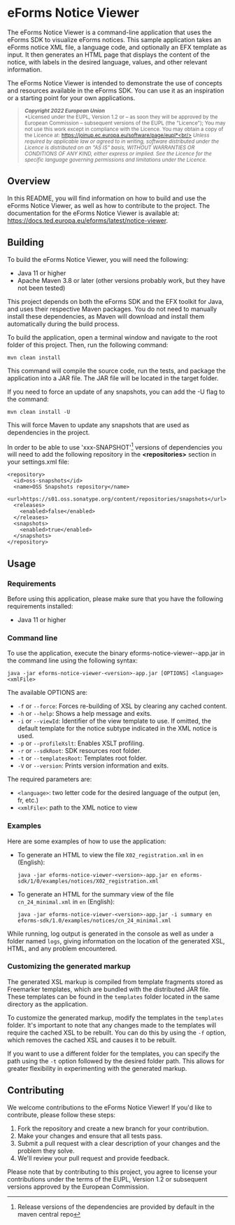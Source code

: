 # eForms Notice Viewer

The eForms Notice Viewer is a command-line application that uses the eForms SDK to visualize eForms notices. This sample application takes an eForms notice XML file, a language code, and optionally an EFX template as input. It then generates an HTML page that displays the content of the notice, with labels in the desired language, values, and other relevant information.

The eForms Notice Viewer is intended to demonstrate the use of concepts and resources available in the eForms SDK. You can use it as an inspiration or a starting point for your own applications.

> <sub>**_Copyright 2022 European Union_**<br/>
*Licensed under the EUPL, Version 1.2 or – as soon they will be approved by the European Commission – subsequent versions of the EUPL (the "Licence"); You may not use this work except in compliance with the Licence. You may obtain a copy of the Licence at: https://joinup.ec.europa.eu/software/page/eupl*<br/>
*Unless required by applicable law or agreed to in writing, software distributed under the Licence is distributed on an "AS IS" basis, WITHOUT WARRANTIES OR CONDITIONS OF ANY KIND, either express or implied. See the Licence for the specific language governing permissions and limitations under the Licence.*<br/></sub>

## Overview

In this README, you will find information on how to build and use the eForms Notice Viewer, as well as how to contribute to the project. The documentation for the eForms Notice Viewer is available at: https://docs.ted.europa.eu/eforms/latest/notice-viewer.

## Building

To build the eForms Notice Viewer, you will need the following:

* Java 11 or higher
* Apache Maven 3.8 or later (other versions probably work, but they have not been tested)


This project depends on both the eForms SDK and the EFX toolkit for Java, and uses their respective Maven packages. You do not need to manually install these dependencies, as Maven will download and install them automatically during the build process.

To build the application, open a terminal window and navigate to the root folder of this project. Then, run the following command:


```
mvn clean install
```

This command will compile the source code, run the tests, and package the application into a JAR file. The JAR file will be located in the target folder.

If you need to force an update of any snapshots, you can add the -U flag to the command:

```
mvn clean install -U
```

This will force Maven to update any snapshots that are used as dependencies in the project.

In order to be able to use \'xxx-SNAPSHOT\'[^1] versions of dependencies you will need to add the following repository in the **\<repositories\>** section in your settings.xml file:

[^1]: Release versions of the dependencies are provided by default in the maven central repo
```
<repository>
  <id>oss-snapshots</id>
  <name>OSS Snapshots repository</name>
  <url>https://s01.oss.sonatype.org/content/repositories/snapshots</url>
  <releases>
    <enabled>false</enabled>
  </releases>
  <snapshots>
    <enabled>true</enabled>
  </snapshots>
</repository>
```

## Usage    

### Requirements

Before using this application, please make sure that you have the following requirements installed:

* Java 11 or higher

### Command line

To use the application, execute the binary eforms-notice-viewer-<version>-app.jar in the command line using the following syntax:

```
java -jar eforms-notice-viewer-<version>-app.jar [OPTIONS] <language> <xmlFile>
```

The available OPTIONS are:

- `-f` or `--force`: Forces re-building of XSL by clearing any cached content.
- `-h` or `--help`: Shows a help message and exits.
- `-i` or `--viewId`: Identifier of the view template to use. If omitted, the default template for the notice subtype indicated in the XML notice is used.
- `-p` or `--profileXslt`: Enables XSLT profiling.
- `-r` or `--sdkRoot`: SDK resources root folder.
- `-t` or `--templatesRoot`: Templates root folder.
- `-V` or `--version`: Prints version information and exits.

The required parameters are:

- `<language>`: two letter code for the desired language of the output (en, fr, etc.)
- `<xmlFile>`: path to the XML notice to view

### Examples

Here are some examples of how to use the application:

* To generate an HTML to view the file `X02_registration.xml` in `en` (English):
    ```
    java -jar eforms-notice-viewer-<version>-app.jar en eforms-sdk/1/0/examples/notices/X02_registration.xml
    ```

* To generate an HTML for the summary view of the file `cn_24_minimal.xml` in `en` (English):
    ```
    java -jar eforms-notice-viewer-<version>-app.jar -i summary en eforms-sdk/1.0/examples/notices/cn_24_minimal.xml
    ```

While running, log output is generated in the console as well as under a folder named `logs`, giving information on the location of the generated XSL, HTML, and any problem encountered.

### Customizing the generated markup

The generated XSL markup is compiled from template fragments stored as Freemarker templates, which are bundled with the distributed JAR file. These templates can be found in the `templates` folder located in the same directory as the application.

To customize the generated markup, modify the templates in the `templates` folder. It's important to note that any changes made to the templates will require the cached XSL to be rebuilt. You can do this by using the `-f` option, which removes the cached XSL and causes it to be rebuilt.

If you want to use a different folder for the templates, you can specify the path using the `-t` option followed by the desired folder path. This allows for greater flexibility in experimenting with the generated markup.

## Contributing

We welcome contributions to the eForms Notice Viewer! If you'd like to contribute, please follow these steps:

1. Fork the repository and create a new branch for your contribution.
0. Make your changes and ensure that all tests pass.
0. Submit a pull request with a clear description of your changes and the problem they solve.
0. We'll review your pull request and provide feedback.

Please note that by contributing to this project, you agree to license your contributions under the terms of the EUPL, Version 1.2 or subsequent versions approved by the European Commission.
